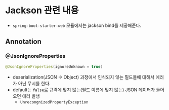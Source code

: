 # Jackson 관련 내용

- `spring-boot-starter-web` 모듈에서는 jackson bind를 제공해준다.

## Annotation

### @JsonIgnoreProperties

```java
@JsonIgnoreProperties(ignoreUnknown = true)
```
- deserialization(JSON -> Object) 과정에서 인식되지 않는 필드들에 대해서 에러가 아닌 무시를 한다.
- default는 `false`로 규격에 맞지 않는(필드 이름에 맞지 않는) JSON 데이터가 들어오면 에러 발생
  - `UnrecongnizedPropertyException`